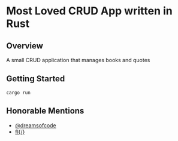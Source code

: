 # Most Loved CRUD App written in Rust

## Overview

A small CRUD application that manages books and quotes

## Getting Started

```shell
cargo run
```

## Honorable Mentions

- [@dreamsofcode](https://www.youtube.com/@dreamsofcode)
- [fl{/}](https://www.fl0.com/)